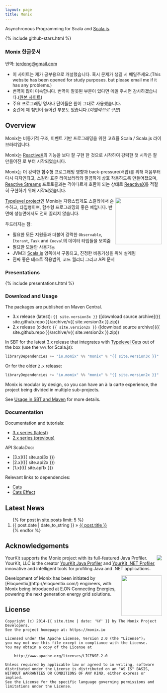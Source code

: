 ```yaml
---
layout: page
title: Monix
---
```


Asynchronous Programming for Scala and [Scala.js](http://www.scala-js.org/).

{% include github-stars.html %}

### Monix 한글문서

번역: <terdong@gmail.com>

- 이 사이트는 제가 공부용으로 개설했습니다. 혹시 문제가 생길 시 메일주세요.(This website has been opened for study purposes. but please email me if it has any problems.)
- 번역이 많이 미숙합니다. 번역이 잘못된 부분이 있다면 메일 주시면 감사하겠습니다.([원본 사이트](https://monix.io))
- 주요 프로그래밍 명사나 단어들은 원어 그대로 사용했습니다.
- 중간에 제 첨언이 들어간 부분도 있습니다.(*이텔릭으로 구분*)

## Overview

Monix는 비동기적 구조, 이벤트 기반 프로그래밍을 위한 고효율 Scala / Scala.js 라이브러리입니다.

Monix는 [ReactiveX](http://reactivex.io/)의 기능을 보다 잘 구현 한 것으로 시작하여 강력한 
첫 시작은 잘 만들어진 로 부터 시작되었습니다.

Monix는 더 강력한 함수형 프로그래밍 영향과 back-pressure(배압)를 위해 처음부터 다시 디자인되고, 스칼라 표준 라이브러리와 깔끔하게 상호 작용하도록 만들어졌으며, [Reactive Streams](http://www.reactive-streams.org/) 프로토콜과는 격이다르게 호환이 되는 상태로 [ReactiveX](http://reactivex.io/)를 적절히 구현하기 위해 시작되었습니다.

<a href="https://typelevel.org/"><img src="{{ site.baseurl }}public/images/typelevel.png" width="150" style="float:right;" align="right" /></a>

[Typelevel project](http://typelevel.org/projects/)인 Monix는 자랑스럽게도 스칼라에서 순수하고, 타입형이며, 함수형 프로그래밍의 좋은 예입니다. 반면에 성능면에서도 전혀 꿀리지 않습니다.

두드러지는 점:

- 필요한 모든 지원들과 더불어 강력한 `Observable`, `Iterant`, `Task` and `Coeval`의 데이터 타입들을 보여줌
- 필요한 모듈만 사용가능
- JVM과 [Scala.js](http://scala-js.org) 양쪽에서 구동되고, 진정한 비동기성을 위해 설계됨
- 진짜 좋은 테스트 적용범위, 코드 퀄리티 그리고 API 문서

### Presentations

{% include presentations.html %}

### Download and Usage

The packages are published on Maven Central.

- 3.x release (latest): `{{ site.version3x }}` 
  ([download source archive]({{ site.github.repo }}/archive/v{{ site.version3x }}.zip))
- 2.x release (older): `{{ site.version2x }}` 
  ([download source archive]({{ site.github.repo }}/archive/v{{ site.version2x }}.zip))

In SBT for the latest 3.x release that integrates with 
[Typelevel Cats](https://typelevel.org/cats/) out of the box
(use the `%%%` for Scala.js):

```scala
libraryDependencies += "io.monix" %% "monix" % "{{ site.version3x }}"
```

Or for the older `2.x` release:

```scala
libraryDependencies += "io.monix" %% "monix" % "{{ site.version2x }}"
```

Monix is modular by design, so you can have an à la carte experience, 
the project being divided in multiple sub-projects.

See [Usage in SBT and Maven](/docs/3x/intro/usage.html) for more details.

### Documentation

Documentation and tutorials:

- [3.x series (latest)](/docs/3x/)
- [2.x series (previous)](/docs/2x/)

API ScalaDoc: 

- [3.x]({{ site.api3x }})
- [2.x]({{ site.api2x }})
- [1.x]({{ site.api1x }})

Relevant links to dependencies:

- [Cats](https://typelevel.org/cats/)
- [Cats Effect](https://typelevel.org/cats-effect/)

## Latest News

<ol class="news-summary">
  {% for post in site.posts limit: 5 %}
  <li>
    <time itemprop="dateCreated"
      datetime="{{ post.date | date: "%Y-%m-%d" }}">
      {{ post.date | date_to_string }} »
    </time>
    <a href="{{ post.url }}">{{ post.title }}</a>
  </li>
  {% endfor %}
</ol>

## Acknowledgements

<img src="{{ site.baseurl }}public/images/logos/yklogo.png"
align="right" /> YourKit supports the Monix project with its
full-featured Java Profiler.  YourKit, LLC is the creator
[YourKit Java Profiler](http://www.yourkit.com/java/profiler/index.jsp)
and
[YourKit .NET Profiler](http://www.yourkit.com/.net/profiler/index.jsp),
innovative and intelligent tools for profiling Java and .NET
applications.

<img src="{{ site.baseurl }}public/images/logos/logo-eloquentix@2x.png" align="right" width="130" />
Development of Monix has been initiated by
[Eloquentix](http://eloquentix.com/) engineers, with
Monix being introduced at E.ON Connecting Energies, powering the next
generation energy grid solutions.

## License

```text
Copyright (c) 2014-{{ site.time | date: '%Y' }} by The Monix Project Developers.
See the project homepage at: https://monix.io

Licensed under the Apache License, Version 2.0 (the "License");
you may not use this file except in compliance with the License.
You may obtain a copy of the License at

    http://www.apache.org/licenses/LICENSE-2.0

Unless required by applicable law or agreed to in writing, software
distributed under the License is distributed on an "AS IS" BASIS,
WITHOUT WARRANTIES OR CONDITIONS OF ANY KIND, either express or implied.
See the License for the specific language governing permissions and
limitations under the License.
```